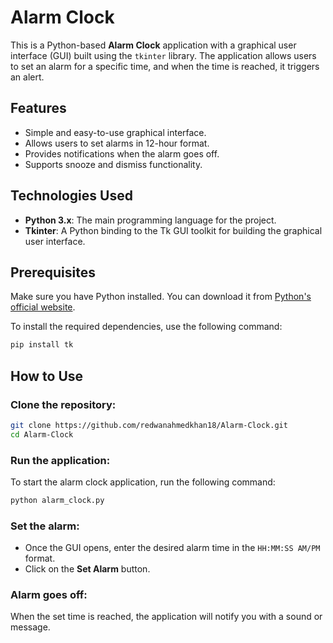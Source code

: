 # Alarm Clock

This is a Python-based **Alarm Clock** application with a graphical user interface (GUI) built using the `tkinter` library. The application allows users to set an alarm for a specific time, and when the time is reached, it triggers an alert.

## Features

- Simple and easy-to-use graphical interface.
- Allows users to set alarms in 12-hour format.
- Provides notifications when the alarm goes off.
- Supports snooze and dismiss functionality.

## Technologies Used

- **Python 3.x**: The main programming language for the project.
- **Tkinter**: A Python binding to the Tk GUI toolkit for building the graphical user interface.

## Prerequisites

Make sure you have Python installed. You can download it from [Python's official website](https://www.python.org/).

To install the required dependencies, use the following command:

```bash
pip install tk
```
## How to Use
### Clone the repository:

```bash
git clone https://github.com/redwanahmedkhan18/Alarm-Clock.git
cd Alarm-Clock
```
### Run the application:
To start the alarm clock application, run the following command:

```bash
python alarm_clock.py
```
### Set the alarm:
- Once the GUI opens, enter the desired alarm time in the `HH:MM:SS AM/PM` format.
- Click on the **Set Alarm** button.
  
### Alarm goes off:
When the set time is reached, the application will notify you with a sound or message.





